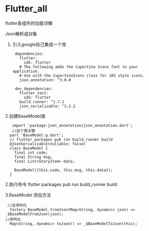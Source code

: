 # Flutter_all
flutter各组件的功能详解

Json解析成对象

1. 引入google自己集成一个库

        dependencies:
          flutter:
            sdk: flutter
          # The following adds the Cupertino Icons font to your application.
          # Use with the CupertinoIcons class for iOS style icons.
          json_annotation: ^3.0.0

        dev_dependencies:
          flutter_test:
            sdk: flutter
          build_runner: ^1.7.1
          json_serializable: ^3.2.2
          
          
 2.创建BaseModel类
 
       import 'package:json_annotation/json_annotation.dart';
       //这个很关键
      part 'BaseModel.g.dart';
      // flutter packages pub run build_runner build
      @JsonSerializable(nullable: false)
      class BaseModel {
        final int code;
        final String msg;
        final List<StoryItem> data;

        BaseModel({this.code, this.msg, this.data});
      }
 
 2.执行命令 flutter packages pub run build_runner build
 
 3.BaseModel 添加方法
 
     //反序列化
      factory BaseModel.fromJson(Map<String, dynamic> json) => _$BaseModelFromJson(json);
    //序列化
      Map<String, dynamic> toJson() => _$BaseModelToJson(this);
 
 
 
 
 
 
 
 
 
 
